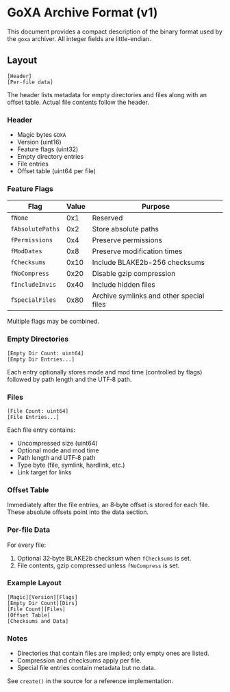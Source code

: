 # GoXA Archive Format (v1)

This document provides a compact description of the binary format used by the `goxa` archiver. All integer fields are little-endian.

## Layout

```
[Header]
[Per-file data]
```

The header lists metadata for empty directories and files along with an offset table. Actual file contents follow the header.

### Header
- Magic bytes `GOXA`
- Version (uint16)
- Feature flags (uint32)
- Empty directory entries
- File entries
- Offset table (uint64 per file)

### Feature Flags

| Flag            | Value | Purpose                                   |
|-----------------|-------|-------------------------------------------|
| `fNone`         | 0x1   | Reserved                                  |
| `fAbsolutePaths`| 0x2   | Store absolute paths                      |
| `fPermissions`  | 0x4   | Preserve permissions                      |
| `fModDates`     | 0x8   | Preserve modification times               |
| `fChecksums`    | 0x10  | Include BLAKE2b-256 checksums             |
| `fNoCompress`   | 0x20  | Disable gzip compression                  |
| `fIncludeInvis` | 0x40  | Include hidden files                      |
| `fSpecialFiles` | 0x80  | Archive symlinks and other special files  |

Multiple flags may be combined.

### Empty Directories

```
[Empty Dir Count: uint64]
[Empty Dir Entries...]
```
Each entry optionally stores mode and mod time (controlled by flags) followed by path length and the UTF‑8 path.

### Files

```
[File Count: uint64]
[File Entries...]
```
Each file entry contains:
- Uncompressed size (uint64)
- Optional mode and mod time
- Path length and UTF‑8 path
- Type byte (file, symlink, hardlink, etc.)
- Link target for links

### Offset Table

Immediately after the file entries, an 8‑byte offset is stored for each file. These absolute offsets point into the data section.

### Per-file Data

For every file:
1. Optional 32‑byte BLAKE2b checksum when `fChecksums` is set.
2. File contents, gzip compressed unless `fNoCompress` is set.

### Example Layout

```
[Magic][Version][Flags]
[Empty Dir Count][Dirs]
[File Count][Files]
[Offset Table]
[Checksums and Data]
```

### Notes
- Directories that contain files are implied; only empty ones are listed.
- Compression and checksums apply per file.
- Special file entries contain metadata but no data.

See `create()` in the source for a reference implementation.
